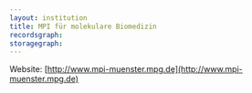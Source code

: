 ```yaml
---
layout: institution
title: MPI für molekulare Biomedizin
recordsgraph: 
storagegraph: 
---
```


Website: [http://www.mpi-muenster.mpg.de](http://www.mpi-muenster.mpg.de)
